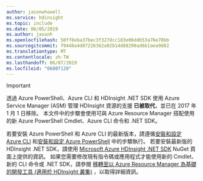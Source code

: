 ```yaml
---
author: jasonwhowell
ms.service: hdinsight
ms.topic: include
ms.date: 06/05/2019
ms.author: jasonh
ms.openlocfilehash: 50ff8eba37bec3f327dcc183e06ddb53a76e78bb
ms.sourcegitcommit: f9448a4d87226362a02b14d88290ad6b1aea9d82
ms.translationtype: MT
ms.contentlocale: zh-TW
ms.lasthandoff: 06/07/2019
ms.locfileid: "66807128"
---
```

> [!IMPORTANT]
> 透過 Azure PowerShell、Azure CLI 和 HDInsight .NET SDK 使用 Azure Service Manager (ASM) 管理 HDInsight 資源的支援 **已被取代**，並已在 2017 年 1 月 1 日移除。 本文件中的步驟會使用可與 Azure Resource Manager 搭配使用的新 Azure PowerShell Cmdlet、Azure CLI 命令和 .NET SDK。
> 
> 若要安裝 Azure PowerShell 和 Azure CLI 的最新版本，請遵循[安裝和設定 Azure CLI](/azure/cli/install-azure-cli) 和[安裝和設定 Azure PowerShell](/powershell/azureps-cmdlets-docs) 中的步驟執行。 若要安裝最新版的 HDInsight .NET SDK，請使用 [Microsoft Azure HDInsight .NET SDK](https://www.nuget.org/packages/Microsoft.WindowsAzure.Management.HDInsight/) NuGet 頁面上提供的資訊。 如果您需要修改現有指令碼或應用程式才能使用新的 Cmdlet、新的 CLI 命令或 .NET SDK，請參閱 [移轉至以 Azure Resource Manager 為基礎的開發工具 (適用於 HDInsight 叢集)](../articles/hdinsight/hdinsight-hadoop-development-using-azure-resource-manager.md) ，以取得詳細資訊。
> 
> 


